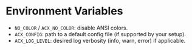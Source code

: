 # Environment Variables
- `NO_COLOR` / `ACX_NO_COLOR`: disable ANSI colors.
- `ACX_CONFIG`: path to a default config file (if supported by your setup).
- `ACX_LOG_LEVEL`: desired log verbosity (info, warn, error) if applicable.
